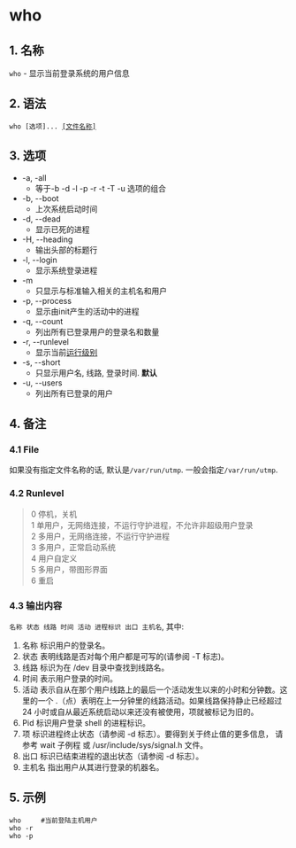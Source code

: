 # who
## 1. 名称
`who` - 显示当前登录系统的用户信息

## 2. 语法
`who [选项]... `[`[文件名称]`](#41-file)

## 3. 选项
* -a, -all
  - 等于-b -d -l -p -r -t -T -u 选项的组合
* -b, --boot
  - 上次系统启动时间
* -d, --dead
  - 显示已死的进程
* -H, --heading
  - 输出头部的标题行
* -l, --login
  - 显示系统登录进程
* -m
  - 只显示与标准输入相关的主机名和用户
* -p, --process
  - 显示由init产生的活动中的进程
* -q, --count
  - 列出所有已登录用户的登录名和数量
* -r, --runlevel
  - 显示当前[运行级别](#42-runlevel)
* -s, --short
  - 只显示用户名, 线路, 登录时间. **默认**
* -u, --users
  - 列出所有已登录的用户

## 4. 备注
### 4.1 File
如果没有指定文件名称的话, 默认是`/var/run/utmp`. 一般会指定`/var/run/utmp`.

### 4.2 Runlevel
> 0 停机，关机  
1 单用户，无网络连接，不运行守护进程，不允许非超级用户登录  
2 多用户，无网络连接，不运行守护进程  
3 多用户，正常启动系统  
4 用户自定义  
5 多用户，带图形界面  
6 重启  

### 4.3 输出内容
`名称 状态 线路 时间 活动 进程标识 出口 主机名`, 其中:
1. 名称	标识用户的登录名。
2. 状态	表明线路是否对每个用户都是可写的(请参阅 -T 标志)。
3. 线路	标识为在 /dev 目录中查找到线路名。
4. 时间	表示用户登录的时间。
5. 活动	表示自从在那个用户线路上的最后一个活动发生以来的小时和分钟数。这里的一个 .（点）表明在上一分钟里的线路活动。如果线路保持静止已经超过 24 小时或自从最近系统启动以来还没有被使用，项就被标记为旧的。
6. Pid	标识用户登录 shell 的进程标识。
7. 项	标识进程终止状态（请参阅 -d 标志）。要得到关于终止值的更多信息， 请参考 wait 子例程 或 /usr/include/sys/signal.h 文件。
8. 出口	标识已结束进程的退出状态（请参阅 -d 标志）。
9. 主机名	指出用户从其进行登录的机器名。

## 5. 示例
```shell
who		#当前登陆主机用户  
who -r
who -p
```
